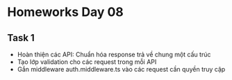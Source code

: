 # Homeworks Day 08

## Task 1

- Hoàn thiện các API: Chuẩn hóa response trả về chung một cấu trúc
- Tạo lớp validation cho các request trong mỗi API
- Gắn middleware auth.middleware.ts vào các request cần quyền truy cập


